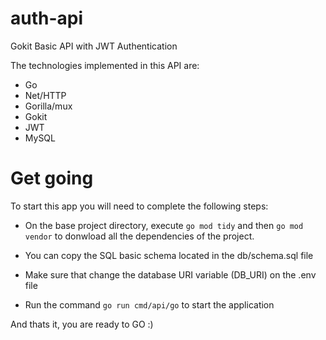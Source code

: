 # auth-api
Gokit Basic API with JWT Authentication

The technologies implemented in this API are:
- Go
- Net/HTTP
- Gorilla/mux
- Gokit
- JWT
- MySQL

# Get going

To start this app you will need to complete the following steps:

- On the base project directory, execute `go mod tidy` and then `go mod vendor` to donwload all the dependencies of the project.

- You can copy the SQL basic schema located in the db/schema.sql file

- Make sure that change the database URI variable (DB_URI) on the .env file

- Run the command `go run cmd/api/go` to start the application

And thats it, you are ready to GO :)



